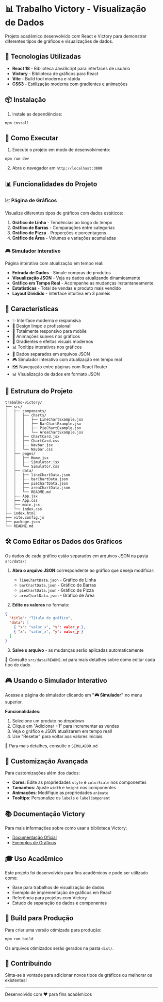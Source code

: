 # 📊 Trabalho Victory - Visualização de Dados

Projeto acadêmico desenvolvido com React e Victory para demonstrar diferentes tipos de gráficos e visualizações de dados.

## 🚀 Tecnologias Utilizadas

- **React 18** - Biblioteca JavaScript para interfaces de usuário
- **Victory** - Biblioteca de gráficos para React
- **Vite** - Build tool moderna e rápida
- **CSS3** - Estilização moderna com gradientes e animações

## 📦 Instalação

1. Instale as dependências:
```bash
npm install
```

## 🎯 Como Executar

1. Execute o projeto em modo de desenvolvimento:
```bash
npm run dev
```

2. Abra o navegador em `http://localhost:3000`

## 📊 Funcionalidades do Projeto

### 📈 Página de Gráficos
Visualize diferentes tipos de gráficos com dados estáticos:

1. **Gráfico de Linha** - Tendências ao longo do tempo
2. **Gráfico de Barras** - Comparações entre categorias
3. **Gráfico de Pizza** - Proporções e porcentagens
4. **Gráfico de Área** - Volumes e variações acumuladas

### 🎮 Simulador Interativo
Página interativa com atualização em tempo real:

- **Entrada de Dados** - Simule compras de produtos
- **Visualização JSON** - Veja os dados atualizando dinamicamente
- **Gráfico em Tempo Real** - Acompanhe as mudanças instantaneamente
- **Estatísticas** - Total de vendas e produto mais vendido
- **Layout Dividido** - Interface intuitiva em 3 painéis

## 🎨 Características

- ✨ Interface moderna e responsiva
- 🎯 Design limpo e profissional
- 📱 Totalmente responsivo para mobile
- 🔄 Animações suaves nos gráficos
- 🎨 Gradientes e efeitos visuais modernos
- 📊 Tooltips interativos nos gráficos
- 📁 Dados separados em arquivos JSON
- 🎮 Simulador interativo com atualização em tempo real
- 🗺️ Navegação entre páginas com React Router
- 📊 Visualização de dados em formato JSON

## 📁 Estrutura do Projeto

```
trabalho-victory/
├── src/
│   ├── components/
│   │   ├── charts/
│   │   │   ├── LineChartExample.jsx
│   │   │   ├── BarChartExample.jsx
│   │   │   ├── PieChartExample.jsx
│   │   │   └── AreaChartExample.jsx
│   │   ├── ChartCard.jsx
│   │   ├── ChartCard.css
│   │   ├── Navbar.jsx
│   │   └── Navbar.css
│   ├── pages/
│   │   ├── Home.jsx
│   │   ├── Simulator.jsx
│   │   └── Simulator.css
│   ├── data/
│   │   ├── lineChartData.json
│   │   ├── barChartData.json
│   │   ├── pieChartData.json
│   │   ├── areaChartData.json
│   │   └── README.md
│   ├── App.jsx
│   ├── App.css
│   ├── main.jsx
│   └── index.css
├── index.html
├── vite.config.js
├── package.json
└── README.md
```

## 🛠️ Como Editar os Dados dos Gráficos

Os dados de cada gráfico estão separados em arquivos JSON na pasta `src/data/`:

1. **Abra o arquivo JSON** correspondente ao gráfico que deseja modificar:
   - `lineChartData.json` - Gráfico de Linha
   - `barChartData.json` - Gráfico de Barras
   - `pieChartData.json` - Gráfico de Pizza
   - `areaChartData.json` - Gráfico de Área

2. **Edite os valores** no formato:
```json
{
  "title": "Título do gráfico",
  "data": [
    { "x": "valor_x", "y": valor_y },
    { "x": "valor_x", "y": valor_y }
  ]
}
```

3. **Salve o arquivo** - as mudanças serão aplicadas automaticamente

📖 Consulte `src/data/README.md` para mais detalhes sobre como editar cada tipo de dado.

## 🎮 Usando o Simulador Interativo

Acesse a página do simulador clicando em **"🎮 Simulador"** no menu superior.

**Funcionalidades:**
1. Selecione um produto no dropdown
2. Clique em "Adicionar +1" para incrementar as vendas
3. Veja o gráfico e JSON atualizarem em tempo real!
4. Use "Resetar" para voltar aos valores iniciais

📖 Para mais detalhes, consulte o `SIMULADOR.md`

## 🎨 Customização Avançada

Para customizações além dos dados:

- **Cores**: Edite as propriedades `style` e `colorScale` nos componentes
- **Tamanhos**: Ajuste `width` e `height` nos componentes
- **Animações**: Modifique as propriedades `animate`
- **Tooltips**: Personalize os `labels` e `labelComponent`

## 📚 Documentação Victory

Para mais informações sobre como usar a biblioteca Victory:
- [Documentação Oficial](https://formidable.com/open-source/victory/)
- [Exemplos de Gráficos](https://formidable.com/open-source/victory/gallery)

## 🎓 Uso Acadêmico

Este projeto foi desenvolvido para fins acadêmicos e pode ser utilizado como:
- Base para trabalhos de visualização de dados
- Exemplo de implementação de gráficos em React
- Referência para projetos com Victory
- Estudo de separação de dados e componentes

## 📄 Build para Produção

Para criar uma versão otimizada para produção:

```bash
npm run build
```

Os arquivos otimizados serão gerados na pasta `dist/`.

## 🤝 Contribuindo

Sinta-se à vontade para adicionar novos tipos de gráficos ou melhorar os existentes!

---

Desenvolvido com ❤️ para fins acadêmicos

